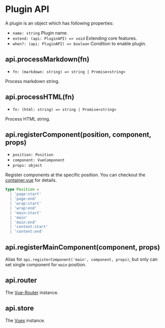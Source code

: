 # Plugin API

A plugin is an object which has following properties:

- `name: string` Plugin name.
- `extend: (api: PluginAPI) => void` Extending core features.
- `when?: (api: PluginAPI) => boolean` Condition to enable plugin.

## api.processMarkdown(fn)

- `fn: (markdown: string) => string | Promise<string>`

Process markdown string.

## api.processHTML(fn)

- `fn: (html: string) => string | Promise<string>`

Process HTML string.

## api.registerComponent(position, component, props)

- `position: Position`
- `component: VueComponent`
- `props: object`

Register components at the specific position. You can checkout the [container.vue](https://github.com/evillt/saika/blob/master/core/saika/components/Container.vue) for details.

```ts
type Position =
  | 'page:start'
  | 'page:end'
  | 'wrap:start'
  | 'wrap:end'
  | 'main:start'
  | 'main'
  | 'main:end'
  | 'content:start'
  | 'content:end'
```

## api.registerMainComponent(component, props)

Alias for `api.registerComponent('main', component, props)`, but only can set single component for `main` position.

## api.router

The [Vue-Router](https://router.vuejs.org/api/#router-instance-properties) instance.

## api.store

The [Vuex](https://vuex.vuejs.org/api/#vuex-store-instance-properties) instance.
